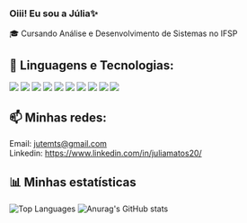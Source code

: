 ### Oiii! Eu sou a Júlia✨ 

🎓 Cursando Análise e Desenvolvimento de Sistemas no IFSP

## 🚀 Linguagens e Tecnologias:

[<img src="https://img.shields.io/badge/HTML5-E34F26?style=for-the-badge&logo=html5&logoColor=white"/>]()
<img src="https://img.shields.io/badge/CSS3-1572B6?style=for-the-badge&logo=css3&logoColor=white" />
<img src="https://img.shields.io/badge/JavaScript-323330?style=for-the-badge&logo=javascript&logoColor=F7DF1E" />
<img src="https://img.shields.io/badge/PHP-777BB4?style=for-the-badge&logo=php&logoColor=white" />
<img src="https://img.shields.io/badge/MySQL-00000F?style=for-the-badge&logo=mysql&logoColor=white" />
<img src="https://img.shields.io/badge/GitHub-%2312100E.svg?&style=for-the-badge&logo=Github&logoColor=white" />
<img src="https://img.shields.io/badge/java-0078D4?style=for-the-badge&logo=java&logoColor=orange" />
<img src="https://img.shields.io/badge/-0078D4?style=for-the-badge&logo=c&logoColor=orange" />
<img src="https://img.shields.io/badge/Visual_Studio_Code-0078D4?style=for-the-badge&logo=visual%20studio%20code&logoColor=white" />
<img src="https://img.shields.io/badge/-Git-white?style=for-the-badge&logo=Git" />


##  📫 Minhas redes:
  Email: jutemts@gmail.com <br> 
  Linkedin: <a href="https://www.linkedin.com/in/julia-matos-2557b929b/" target="_blank">https://www.linkedin.com/in/juliamatos20/</a> 


##  📊 Minhas estatísticas
![Top Languages](https://github-readme-stats.vercel.app/api/top-langs/?username=JuliaTesta&hide=jupyter%20notebook&langs_count=20&count_private=true&show_icons=true&layout=compact) ![Anurag's GitHub stats](https://github-readme-stats.vercel.app/api?username=JuliaTesta&show_icons=true)


